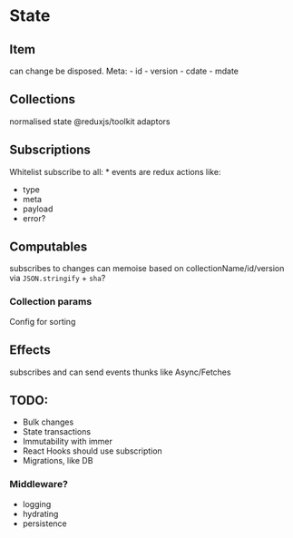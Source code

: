 # State

## Item
can change 
be disposed. 
Meta: 
	- id
	- version
	- cdate
	- mdate

## Collections
normalised state
@reduxjs/toolkit adaptors

## Subscriptions
Whitelist
subscribe to all: *
events are redux actions like:
* type 
* meta
* payload 
* error?
	
## Computables
subscribes to changes
can memoise based on collectionName/id/version via `JSON.stringify` + `sha`?
### Collection params
Config for sorting

## Effects
subscribes and can send events
thunks like
Async/Fetches

## TODO:

- Bulk changes
- State transactions
- Immutability with immer
- React Hooks should use subscription
- Migrations, like DB

### Middleware?
- logging
- hydrating
- persistence
